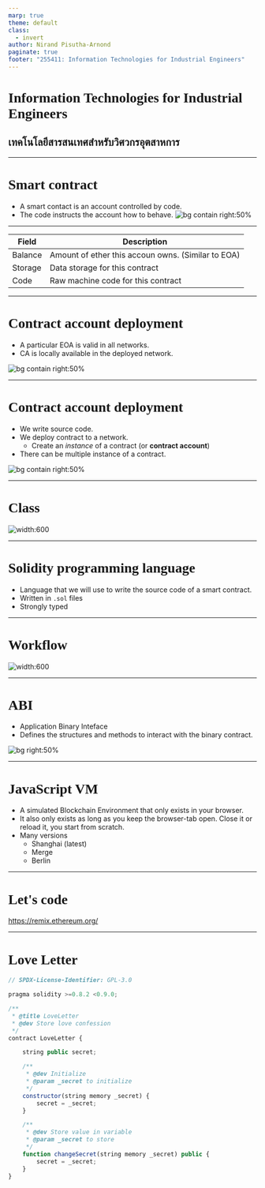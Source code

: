 ```yaml
---
marp: true
theme: default
class:
  - invert
author: Nirand Pisutha-Arnond
paginate: true
footer: "255411: Information Technologies for Industrial Engineers"
---
```


<style>
@import url('https://fonts.googleapis.com/css2?family=Prompt:ital,wght@0,100;0,300;0,400;0,700;1,100;1,300;1,400;1,700&display=swap');

    :root {
    font-family: Prompt;
    --hl-color: #D57E7E;
}
h1 {
  font-family: Prompt
}
</style>

# Information Technologies for Industrial Engineers

## เทคโนโลยีสารสนเทศสำหรับวิศวกรอุตสาหการ

---

# Smart contract

- A smart contact is an account controlled by code.
- The code instructs the account how to behave.
  ![bg contain right:50%](./img/sc.jpg)

---

| Field   | Description                                        |
| ------- | -------------------------------------------------- |
| Balance | Amount of ether this accoun owns. (Similar to EOA) |
| Storage | Data storage for this contract                     |
| Code    | Raw machine code for this contract                 |

---

# Contract account deployment

- A particular EOA is valid in all networks.
- CA is locally available in the deployed network.

![bg contain right:50%](./img/sc3.jpg)

---

# Contract account deployment

- We write source code.
- We deploy contract to a network.
  - Create an _instance_ of a contract (or **contract account**)
- There can be multiple instance of a contract.

![bg contain right:50%](./img/sc4.jpg)

---

# Class

![width:600](./img/class.jpg)

---

# Solidity programming language

- Language that we will use to write the source code of a smart contract.
- Written in `.sol` files
- Strongly typed

---

# Workflow

![width:600](./img/solidity1.jpg)

---

# ABI

- Application Binary Inteface
- Defines the structures and methods to interact with the binary contract.

![bg right:50%](./img/solidity2.jpg)

---

# JavaScript VM

- A simulated Blockchain Environment that only exists in your browser.
- It also only exists as long as you keep the browser-tab open. Close it or reload it, you start from scratch.
- Many versions
  - Shanghai (latest)
  - Merge
  - Berlin

---

# Let's code

https://remix.ethereum.org/

---

# Love Letter

```js
// SPDX-License-Identifier: GPL-3.0

pragma solidity >=0.8.2 <0.9.0;

/**
 * @title LoveLetter
 * @dev Store love confession
 */
contract LoveLetter {

    string public secret;

    /**
     * @dev Initialize
     * @param _secret to initialize
     */
    constructor(string memory _secret) {
        secret = _secret;
    }

    /**
     * @dev Store value in variable
     * @param _secret to store
     */
    function changeSecret(string memory _secret) public {
        secret = _secret;
    }
}

```
